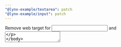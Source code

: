 ```yaml
---
"@lynx-example/textarea": patch
"@lynx-example/input": patch
---
```


Remove web target for <input> and <textarea>
